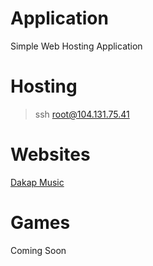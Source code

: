 # Application

Simple Web Hosting Application

# Hosting

> ssh root@104.131.75.41

# Websites

[Dakap Music](http://www.dakapmusic.com "Dakap Music")

# Games

Coming Soon